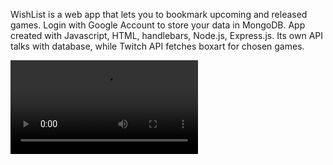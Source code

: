 WishList is a web app that lets you to bookmark upcoming and released games. Login with Google Account to store your data in MongoDB. App created with Javascript, HTML, handlebars, Node.js, Express.js.
Its own API talks with database, while Twitch API fetches boxart for chosen games.

![](https://user-images.githubusercontent.com/43993174/225739146-705bf04d-a520-443a-9689-310e49546a1b.mp4)

